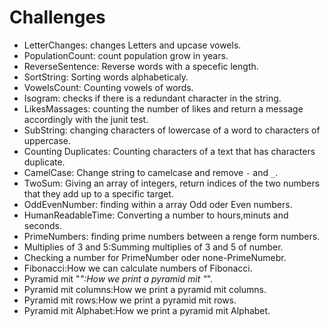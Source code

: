 # Challenges
- LetterChanges: changes Letters and upcase vowels.
- PopulationCount: count population grow in years.
- ReverseSentence: Reverse words with a specefic length.
- SortString: Sorting words alphabeticaly.
- VowelsCount: Counting vowels of words.
- Isogram: checks if there is a redundant character in the        string.
- LikesMassages: counting the number of likes and return a       message accordingly with the junit test.
- SubString: changing  characters of lowercase of a word to      characters of uppercase.  
- Counting Duplicates: Counting characters of a text that has 
    characters duplicate.
- CamelCase: Change string to camelcase and remove `-` and `_`.
- TwoSum: Giving an array of integers, return indices of the         two numbers that they add up to a specific target.
- OddEvenNumber: finding within a array Odd oder Even numbers.
- HumanReadableTime: Converting a number to hours,minuts and          seconds.
- PrimeNumbers: finding prime numbers between a renge form  numbers. 
- Multiplies of 3 and 5:Summing multiplies of 3 and 5 of number.
- Checking a number for PrimeNumber oder none-PrimeNumebr.
- Fibonacci:How we can calculate numbers of Fibonacci.
- Pyramid mit "*":How we print a pyramid mit "*".
- Pyramid mit columns:How we print a pyramid mit columns.
- Pyramid mit rows:How we print a pyramid mit rows.
- Pyramid mit Alphabet:How we print a pyramid mit Alphabet.